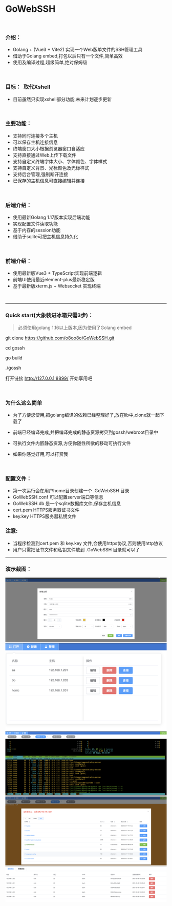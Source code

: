 # GoWebSSH
<br/>

### 介绍：
* Golang + (Vue3 + Vite2)  实现一个Web版单文件的SSH管理工具
* 借助于Golang embed,打包以后只有一个文件,简单高效
* 使用及编译过程,超级简单,绝对保姆级
<br/>


### 目标：&nbsp;&nbsp;取代Xshell
* 目前虽然只实现xshell部分功能,未来计划逐步更新
<br/>


### 主要功能：
* 支持同时连接多个主机
* 可以保存主机连接信息
* 终端窗口大小根据浏览器窗口自适应
* 支持直接通过Web上传下载文件
* 支持自定义终端字体大小、字体颜色、字体样式
* 支持自定义背景、光标颜色及光标样式
* 支持后台管理,强制断开连接
* 已保存的主机信息可直接编辑并连接

<br/>


### 后端介绍：
* 使用最新Golang 1.17版本实现后端功能
* 实现配置文件读取功能
* 基于内存的session功能
* 借助于sqlite可把主机信息持久化
<br/>



### 前端介绍：
* 使用最新版Vue3 + TypeScript实现前端逻辑
* 前端UI使用最近element-plus最新稳定版
* 基于最新版xterm.js + Websocket 实现终端
<br/>

---
### Quick start(大象装进冰箱只需3步)：
>  必须使用golang 1.16以上版本,因为使用了Golang embed

git clone https://github.com/o8oo8o/GoWebSSH.git

cd gossh

go build

./gossh

打开链接 http://127.0.0.1:8899/ 开始享用吧

<br/>

### 为什么这么简单

* 为了方便您使用,把golang编译的依赖已经整理好了,放在lib中,clone就一起下载了

* 前端已经编译完成,并把编译完成的静态资源拷贝到gossh/webroot目录中

* 可执行文件内嵌静态资源,方便你随性所欲的移动可执行文件

* 如果你感觉好用,可以打赏我

<br/>

### 配置文件：

* 第一次运行会在用户home目录创建一个 .GoWebSSH 目录
* GoWebSSH.conf 可以配置server端口等信息
* GoWebSSH.db  是一个sqlite数据库文件,保存主机信息
* cert.pem HTTPS服务器证书文件
* key.key  HTTPS服务器私钥文件

### 注意: 
* 当程序检测到cert.pem 和 key.key 文件,会使用https协议,否则使用http协议
* 用户只需把证书文件和私钥文件放到 .GoWebSSH 目录就可以了



---
### 演示截图：
![avatar](./img/a.png)
![avatar](./img/b.png)
![avatar](./img/c.png)
![avatar](./img/d.png)
![avatar](./img/e.png)
